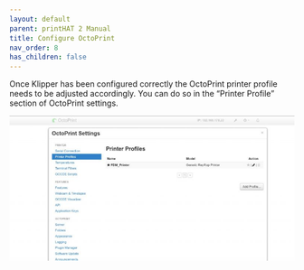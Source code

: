 ```yaml
---
layout: default
parent: printHAT 2 Manual
title: Configure OctoPrint
nav_order: 8
has_children: false
---
```


Once Klipper has been configured correctly the OctoPrint printer profile needs to be adjusted accordingly. You can do so in the “Printer Profile” section of OctoPrint settings.

![octosettings](../assets/img/octo_settings.jpg)
